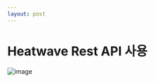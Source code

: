 ```yaml
---
layout: post
---
```


# Heatwave Rest API 사용
![image](https://github.com/user-attachments/assets/78acbd39-5e80-49bb-ba84-cc69254ab1a7)

## 
